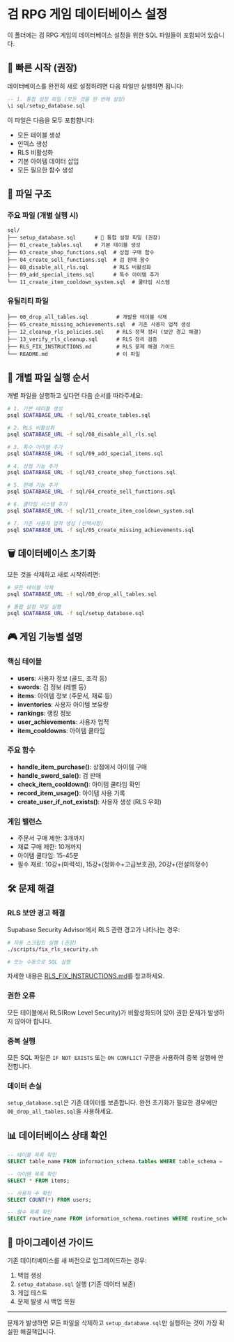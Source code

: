 # 검 RPG 게임 데이터베이스 설정

이 폴더에는 검 RPG 게임의 데이터베이스 설정을 위한 SQL 파일들이 포함되어 있습니다.

## 🚀 빠른 시작 (권장)

데이터베이스를 완전히 새로 설정하려면 다음 파일만 실행하면 됩니다:

```sql
-- 1. 통합 설정 파일 (모든 것을 한 번에 설정)
\i sql/setup_database.sql
```

이 파일은 다음을 모두 포함합니다:
- 모든 테이블 생성
- 인덱스 생성
- RLS 비활성화
- 기본 아이템 데이터 삽입
- 모든 필요한 함수 생성

## 📁 파일 구조

### 주요 파일 (개별 실행 시)
```
sql/
├── setup_database.sql      # 🌟 통합 설정 파일 (권장)
├── 01_create_tables.sql    # 기본 테이블 생성
├── 03_create_shop_functions.sql  # 상점 구매 함수
├── 04_create_sell_functions.sql  # 검 판매 함수
├── 08_disable_all_rls.sql        # RLS 비활성화
├── 09_add_special_items.sql      # 특수 아이템 추가
└── 11_create_item_cooldown_system.sql  # 쿨타임 시스템
```

### 유틸리티 파일
```
├── 00_drop_all_tables.sql         # 개발용 테이블 삭제
├── 05_create_missing_achievements.sql  # 기존 사용자 업적 생성
├── 12_cleanup_rls_policies.sql    # RLS 정책 정리 (보안 경고 해결)
├── 13_verify_rls_cleanup.sql      # RLS 정리 검증
├── RLS_FIX_INSTRUCTIONS.md        # RLS 문제 해결 가이드
└── README.md                      # 이 파일
```

## 🔧 개별 파일 실행 순서

개별 파일을 실행하고 싶다면 다음 순서를 따라주세요:

```bash
# 1. 기본 테이블 생성
psql $DATABASE_URL -f sql/01_create_tables.sql

# 2. RLS 비활성화
psql $DATABASE_URL -f sql/08_disable_all_rls.sql

# 3. 특수 아이템 추가
psql $DATABASE_URL -f sql/09_add_special_items.sql

# 4. 상점 기능 추가
psql $DATABASE_URL -f sql/03_create_shop_functions.sql

# 5. 판매 기능 추가
psql $DATABASE_URL -f sql/04_create_sell_functions.sql

# 6. 쿨타임 시스템 추가
psql $DATABASE_URL -f sql/11_create_item_cooldown_system.sql

# 7. 기존 사용자 업적 생성 (선택사항)
psql $DATABASE_URL -f sql/05_create_missing_achievements.sql
```

## 🗑️ 데이터베이스 초기화

모든 것을 삭제하고 새로 시작하려면:

```bash
# 모든 테이블 삭제
psql $DATABASE_URL -f sql/00_drop_all_tables.sql

# 통합 설정 파일 실행
psql $DATABASE_URL -f sql/setup_database.sql
```

## 🎮 게임 기능별 설명

### 핵심 테이블
- **users**: 사용자 정보 (골드, 조각 등)
- **swords**: 검 정보 (레벨 등)
- **items**: 아이템 정보 (주문서, 재료 등)
- **inventories**: 사용자 아이템 보유량
- **rankings**: 랭킹 정보
- **user_achievements**: 사용자 업적
- **item_cooldowns**: 아이템 쿨타임

### 주요 함수
- **handle_item_purchase()**: 상점에서 아이템 구매
- **handle_sword_sale()**: 검 판매
- **check_item_cooldown()**: 아이템 쿨타임 확인
- **record_item_usage()**: 아이템 사용 기록
- **create_user_if_not_exists()**: 사용자 생성 (RLS 우회)

### 게임 밸런스
- 주문서 구매 제한: 3개까지
- 재료 구매 제한: 10개까지
- 아이템 쿨타임: 15-45분
- 필수 재료: 10강+(마력석), 15강+(정화수+고급보호권), 20강+(전설의정수)

## 🛠️ 문제 해결

### RLS 보안 경고 해결
Supabase Security Advisor에서 RLS 관련 경고가 나타나는 경우:

```bash
# 자동 스크립트 실행 (권장)
./scripts/fix_rls_security.sh

# 또는 수동으로 SQL 실행
```

자세한 내용은 [RLS_FIX_INSTRUCTIONS.md](./RLS_FIX_INSTRUCTIONS.md)를 참고하세요.

### 권한 오류
모든 테이블에서 RLS(Row Level Security)가 비활성화되어 있어 권한 문제가 발생하지 않아야 합니다.

### 중복 실행
모든 SQL 파일은 `IF NOT EXISTS` 또는 `ON CONFLICT` 구문을 사용하여 중복 실행에 안전합니다.

### 데이터 손실
`setup_database.sql`은 기존 데이터를 보존합니다. 완전 초기화가 필요한 경우에만 `00_drop_all_tables.sql`을 사용하세요.

## 📊 데이터베이스 상태 확인

```sql
-- 테이블 목록 확인
SELECT table_name FROM information_schema.tables WHERE table_schema = 'public';

-- 아이템 목록 확인
SELECT * FROM items;

-- 사용자 수 확인
SELECT COUNT(*) FROM users;

-- 함수 목록 확인
SELECT routine_name FROM information_schema.routines WHERE routine_schema = 'public';
```

## 🎯 마이그레이션 가이드

기존 데이터베이스를 새 버전으로 업그레이드하는 경우:

1. 백업 생성
2. `setup_database.sql` 실행 (기존 데이터 보존)
3. 게임 테스트
4. 문제 발생 시 백업 복원

---

문제가 발생하면 모든 파일을 삭제하고 `setup_database.sql`만 실행하는 것이 가장 확실한 해결책입니다.